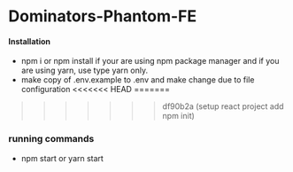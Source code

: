 # Dominators-Phantom-FE

#### Installation

- npm i or npm install if your are using npm package manager and if you are using yarn, use type yarn only.
- make copy of .env.example to .env and make change due to file configuration
<<<<<<< HEAD
=======

>>>>>>> df90b2a (setup react project add npm init)

### running commands

- npm start or yarn start
